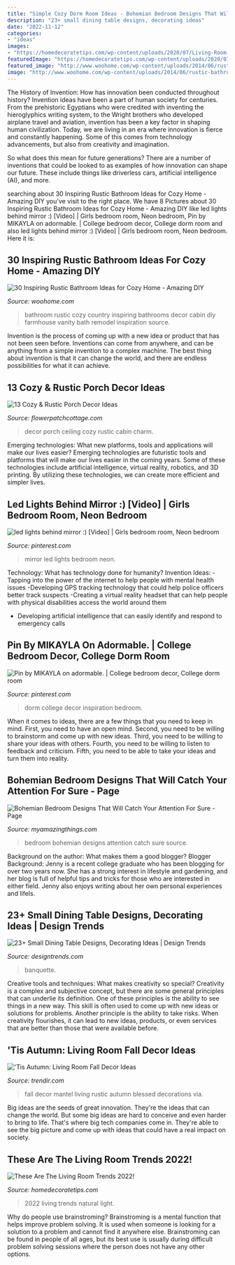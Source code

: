 ```yaml
---
title: "Simple Cozy Dorm Room Ideas - Bohemian Bedroom Designs That Will Catch Your Attention For Sure"
description: "23+ small dining table designs, decorating ideas"
date: "2022-11-12"
categories:
- "ideas"
images:
- "https://homedecoratetips.com/wp-content/uploads/2020/07/Living-Room-Trends-2022-11.jpg"
featuredImage: "https://homedecoratetips.com/wp-content/uploads/2020/07/Living-Room-Trends-2022-11.jpg"
featured_image: "http://www.woohome.com/wp-content/uploads/2014/06/rustic-bathroom-ideas-10.jpg"
image: "http://www.woohome.com/wp-content/uploads/2014/06/rustic-bathroom-ideas-10.jpg"
---
```



The History of Invention: How has innovation been conducted throughout history?
Invention ideas have been a part of human society for centuries. From the prehistoric Egyptians who were credited with inventing the hieroglyphics writing system, to the Wright brothers who developed airplane travel and aviation, invention has been a key factor in shaping human civilization. 
Today, we are living in an era where innovation is fierce and constantly happening. Some of this comes from technology advancements, but also from creativity and imagination. 

So what does this mean for future generations? There are a number of inventions that could be looked to as examples of how innovation can shape our future. These include things like driverless cars, artificial intelligence (AI), and more.

	

		
searching about 30 Inspiring Rustic Bathroom Ideas for Cozy Home - Amazing DIY you've visit to the right place. We have 8 Pictures about 30 Inspiring Rustic Bathroom Ideas for Cozy Home - Amazing DIY like led lights behind mirror :) [Video] | Girls bedroom room, Neon bedroom, Pin by MIKAYLA on adormable. | College bedroom decor, College dorm room and also led lights behind mirror :) [Video] | Girls bedroom room, Neon bedroom. Here it is:
		
    
## 30 Inspiring Rustic Bathroom Ideas For Cozy Home - Amazing DIY

<img loading=lazy src="http://www.woohome.com/wp-content/uploads/2014/06/rustic-bathroom-ideas-10.jpg" onerror="this.onerror=null;this.src='https://tse1.mm.bing.net/th?id=OIP.IXhA60O-Yc_BVnIkeZplwgHaLH&amp;pid=15.1';" alt="30 Inspiring Rustic Bathroom Ideas for Cozy Home - Amazing DIY">

_Source: woohome.com_

>bathroom rustic cozy country inspiring bathrooms decor cabin diy farmhouse vanity bath remodel inspiration source. 

	

Invention is the process of coming up with a new idea or product that has not been seen before. Inventions can come from anywhere, and can be anything from a simple invention to a complex machine. The best thing about invention is that it can change the world, and there are endless possibilities for what it can achieve.

    
## 13 Cozy &amp; Rustic Porch Decor Ideas

<img loading=lazy src="http://flowerpatchcottage.com/wp-content/uploads/2018/02/fe499bb1d16be26dd9cf3f1bdc5b4ed8-adventure-cabin-ideas.jpg" onerror="this.onerror=null;this.src='https://tse1.mm.bing.net/th?id=OIP.XORC0-oL81dis3Bm6y7dugHaJs&amp;pid=15.1';" alt="13 Cozy &amp; Rustic Porch Decor Ideas">

_Source: flowerpatchcottage.com_

>decor porch ceiling cozy rustic cabin charm. 

	

Emerging technologies: What new platforms, tools and applications will make our lives easier?
Emerging technologies are futuristic tools and platforms that will make our lives easier in the coming years. Some of these technologies include artificial intelligence, virtual reality, robotics, and 3D printing. By utilizing these technologies, we can create more efficient and simpler lives.

    
## Led Lights Behind Mirror :) [Video] | Girls Bedroom Room, Neon Bedroom

<img loading=lazy src="https://i.pinimg.com/736x/3d/5f/79/3d5f797af378465c36213fb7e3ad392c.jpg" onerror="this.onerror=null;this.src='https://tse3.mm.bing.net/th?id=OIP.VZKBxBSo7o4n2n7UBIRWCgHaNB&amp;pid=15.1';" alt="led lights behind mirror :) [Video] | Girls bedroom room, Neon bedroom">

_Source: pinterest.com_

>mirror led lights bedroom neon. 

	

Technology: What has technology done for humanity?
Invention Ideas: 
-Tapping into the power of the internet to help people with mental health issues 
-Developing GPS tracking technology that could help police officers better track suspects 
-Creating a virtual reality headset that can help people with physical disabilities access the world around them 
- Developing artificial intelligence that can easily identify and respond to emergency calls

    
## Pin By MIKAYLA On Adormable. | College Bedroom Decor, College Dorm Room

<img loading=lazy src="https://i.pinimg.com/736x/7e/39/85/7e3985d819844d801d51a0a54a11b55c.jpg" onerror="this.onerror=null;this.src='https://tse1.mm.bing.net/th?id=OIP._JnoOaHvpHvtIYwS8quEEwAAAA&amp;pid=15.1';" alt="Pin by MIKAYLA on adormable. | College bedroom decor, College dorm room">

_Source: pinterest.com_

>dorm college decor inspiration bedroom. 

	

When it comes to ideas, there are a few things that you need to keep in mind. First, you need to have an open mind. Second, you need to be willing to brainstorm and come up with new ideas. Third, you need to be willing to share your ideas with others. Fourth, you need to be willing to listen to feedback and criticism. Fifth, you need to be able to take your ideas and turn them into reality.

    
## Bohemian Bedroom Designs That Will Catch Your Attention For Sure - Page

<img loading=lazy src="https://myamazingthings.com/wp-content/uploads/2017/05/bohemian-bedroom-12.jpg" onerror="this.onerror=null;this.src='https://tse3.mm.bing.net/th?id=OIP.SGbk_xuDxrm_bhzYvlO3cgHaKZ&amp;pid=15.1';" alt="Bohemian Bedroom Designs That Will Catch Your Attention For Sure - Page">

_Source: myamazingthings.com_

>bedroom bohemian designs attention catch sure source. 

	

Background on the author: What makes them a good blogger?
Blogger Background:
Jenny is a recent college graduate who has been blogging for over two years now. She has a strong interest in lifestyle and gardening, and her blog is full of helpful tips and tricks for those who are interested in either field. Jenny also enjoys writing about her own personal experiences and lifeIs.

    
## 23+ Small Dining Table Designs, Decorating Ideas | Design Trends

<img loading=lazy src="https://images.designtrends.com/wp-content/uploads/2016/03/17062815/Comfy-Small-Dining-Table-Design.jpg" onerror="this.onerror=null;this.src='https://tse2.mm.bing.net/th?id=OIP.4QxfQ71aCAoYBCJw_Ivg7QHaJ4&amp;pid=15.1';" alt="23+ Small Dining Table Designs, Decorating Ideas | Design Trends">

_Source: designtrends.com_

>banquette. 

	

Creative tools and techniques: What makes creativity so special?
Creativity is a complex and subjective concept, but there are some general principles that can underlie its definition. One of these principles is the ability to see things in a new way. This skill is often used to come up with new ideas or solutions for problems. Another principle is the ability to take risks. When creativity flourishes, it can lead to new ideas, products, or even services that are better than those that were available before.

    
## &#039;Tis Autumn: Living Room Fall Decor Ideas

<img loading=lazy src="http://cdn.trendir.com/wp-content/uploads/2016/09/Fall-mantel-decor-idea.jpg" onerror="this.onerror=null;this.src='https://tse1.mm.bing.net/th?id=OIP.FOA5t-OjwJSeSHFkNm5EYAHaLH&amp;pid=15.1';" alt="&#039;Tis Autumn: Living Room Fall Decor Ideas">

_Source: trendir.com_

>fall decor mantel living rustic autumn blessed decorations via. 

	

Big ideas are the seeds of great innovation. They're the ideas that can change the world. But some big ideas are hard to conceive and even harder to bring to life. That's where big tech companies come in. They're able to see the big picture and come up with ideas that could have a real impact on society.

    
## These Are The Living Room Trends 2022!

<img loading=lazy src="https://homedecoratetips.com/wp-content/uploads/2020/07/Living-Room-Trends-2022-11.jpg" onerror="this.onerror=null;this.src='https://tse3.mm.bing.net/th?id=OIP.Q8rlv5ydhJTWj0Y2EZBZZAAAAA&amp;pid=15.1';" alt="These Are The Living Room Trends 2022!">

_Source: homedecoratetips.com_

>2022 living trends natural light. 

	

Why do people use brainstroming?
Brainstroming is a mental function that helps improve problem solving. It is used when someone is looking for a solution to a problem and cannot find it anywhere else. Brainstroming can be found in people of all ages, but its best use is usually during difficult problem solving sessions where the person does not have any other options.

